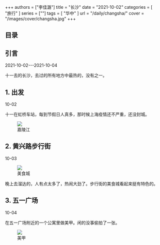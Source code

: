 +++
authors = ["李佳潞"]
title = "长沙"
date = "2021-10-02"
categories = [
    "旅行"
]
series = [""]
tags = [
    "华中"
]
url = "/daily/changsha/"
cover = "/images/cover/changsha.jpg"
+++
<!DOCTYPE html>
<html lang="zh-CN">
<head>
    <meta charset="UTF-8">
    <meta name="viewport" content="width=device-width, initial-scale=1.0">
    <link rel="stylesheet" href="/assets/css/styles.css">
    <script src="/assets/js/toc.js"></script>    
</head>
<body>
    <article>
        <nav>
            <h2>目录</h2>
            <ul id="toc">
                <!-- 目录项会在这里动态生成 -->
            </ul>
        </nav>
        <section>
            <h2>引言</h2>
            <p>2021-10-02---2021-10-04</p>
            <p>         十一去的长沙，去过的所有地方中最热的，没有之一。</p>
        </section>
        <section>
            <h2>1. 出发</h2>
            <p>10-02 <i class="fas fa-sun"></i></p>
            <p>         十一在虹桥车站，每到节假日人真多，那时候上海疫情还不严重，还没封城。</p>
            <div class="container">
                <div class="image">
                    <figure>
                        <a data-fancybox="gallery" href="https://cdn.heirenlop.com/daily-record/changsha1.jpg">
    <img src="https://cdn.heirenlop.com/daily-record/changsha1.jpg" loading="lazy">
</a>
                        <figcaption>嘉陵江</figcaption>
                    </figure>
                </div>
            </div>
        </section>
        <section>
            <h2>2. 黄兴路步行街</h2>
            <p>10-03 <i class="fas fa-sun"></i></p>
            <div class="container">
                <div class="image">
                    <figure>
                        <a data-fancybox="gallery" href="https://cdn.heirenlop.com/daily-record/changsha3.jpg">
    <img src="https://cdn.heirenlop.com/daily-record/changsha3.jpg" loading="lazy">
</a>
                        <figcaption>美食城</figcaption>
                    </figure>
                </div>
                <div class="text">
                    <p>         晚上去溜达的，人有点太多了，热闹大劲了。步行街的美食城看起来挺有特色的。</p>
                </div>
            </div>
        </section>
        <section>
            <h2>3. 五一广场</h2>
            <p>10-04 <i class="fas fa-sun"></i></p>
            <div class="container">
                <div class="text">
                    <p>         在五一广场附近的一个公寓里做美甲。闲的没事偷拍了一张。</p>
                </div>
                <div class="image">
                    <figure>
                        <a data-fancybox="gallery" href="https://cdn.heirenlop.com/daily-record/changsha2.jpg">
    <img src="https://cdn.heirenlop.com/daily-record/changsha2.jpg" loading="lazy">
</a>
                        <figcaption>美甲</figcaption>
                    </figure>
                </div>
            </div>
        </section>
    </article>
</body>
</html>